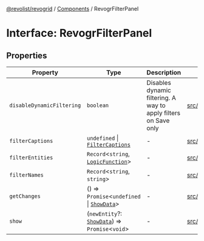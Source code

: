 [@revolist/revogrid](README.md) / [Components](Namespace.Components.md) / RevogrFilterPanel

# Interface: RevogrFilterPanel

## Properties

| Property | Type | Description | Defined in |
| ------ | ------ | ------ | ------ |
| `disableDynamicFiltering` | `boolean` | Disables dynamic filtering. A way to apply filters on Save only | [src/components.d.ts:441](https://github.com/revolist/revogrid/blob/6916c62aedeba77f36804fdc386f78e588e18412/src/components.d.ts#L441) |
| `filterCaptions` | `undefined` \| [`FilterCaptions`](TypeAlias.FilterCaptions.md) | - | [src/components.d.ts:442](https://github.com/revolist/revogrid/blob/6916c62aedeba77f36804fdc386f78e588e18412/src/components.d.ts#L442) |
| `filterEntities` | `Record`\<`string`, [`LogicFunction`](TypeAlias.LogicFunction.md)\> | - | [src/components.d.ts:443](https://github.com/revolist/revogrid/blob/6916c62aedeba77f36804fdc386f78e588e18412/src/components.d.ts#L443) |
| `filterNames` | `Record`\<`string`, `string`\> | - | [src/components.d.ts:444](https://github.com/revolist/revogrid/blob/6916c62aedeba77f36804fdc386f78e588e18412/src/components.d.ts#L444) |
| `getChanges` | () => `Promise`\<`undefined` \| [`ShowData`](TypeAlias.ShowData.md)\> | - | [src/components.d.ts:445](https://github.com/revolist/revogrid/blob/6916c62aedeba77f36804fdc386f78e588e18412/src/components.d.ts#L445) |
| `show` | (`newEntity`?: [`ShowData`](TypeAlias.ShowData.md)) => `Promise`\<`void`\> | - | [src/components.d.ts:446](https://github.com/revolist/revogrid/blob/6916c62aedeba77f36804fdc386f78e588e18412/src/components.d.ts#L446) |
